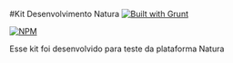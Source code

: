 #Kit Desenvolvimento Natura [![Built with Grunt](https://cdn.gruntjs.com/builtwith.png)](http://gruntjs.com/)

[![NPM](https://nodei.co/npm/kit-iot-4g.png?downloads=true)](https://nodei.co/npm/kit-iot-natura/)

Esse kit foi desenvolvido para teste da plataforma Natura

